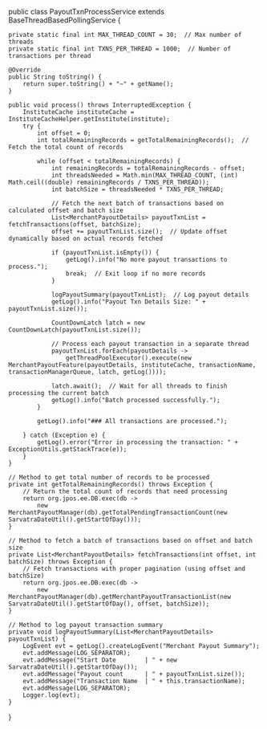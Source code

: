 public class PayoutTxnProcessService extends BaseThreadBasedPollingService {

    private static final int MAX_THREAD_COUNT = 30;  // Max number of threads
    private static final int TXNS_PER_THREAD = 1000;  // Number of transactions per thread

    @Override
    public String toString() {
        return super.toString() + "~" + getName();
    }

    public void process() throws InterruptedException {
        InstituteCache instituteCache = InstituteCacheHelper.getInstitute(institute);
        try {
            int offset = 0;
            int totalRemainingRecords = getTotalRemainingRecords();  // Fetch the total count of records

            while (offset < totalRemainingRecords) {
                int remainingRecords = totalRemainingRecords - offset;
                int threadsNeeded = Math.min(MAX_THREAD_COUNT, (int) Math.ceil((double) remainingRecords / TXNS_PER_THREAD));
                int batchSize = threadsNeeded * TXNS_PER_THREAD;

                // Fetch the next batch of transactions based on calculated offset and batch size
                List<MerchantPayoutDetails> payoutTxnList = fetchTransactions(offset, batchSize);
                offset += payoutTxnList.size();  // Update offset dynamically based on actual records fetched

                if (payoutTxnList.isEmpty()) {
                    getLog().info("No more payout transactions to process.");
                    break;  // Exit loop if no more records
                }

                logPayoutSummary(payoutTxnList);  // Log payout details
                getLog().info("Payout Txn Details Size: " + payoutTxnList.size());

                CountDownLatch latch = new CountDownLatch(payoutTxnList.size());

                // Process each payout transaction in a separate thread
                payoutTxnList.forEach(payoutDetails -> 
                    getThreadPoolExecutor().execute(new MerchantPayoutFeature(payoutDetails, instituteCache, transactionName, transactionManagerQueue, latch, getLog())));

                latch.await();  // Wait for all threads to finish processing the current batch
                getLog().info("Batch processed successfully.");
            }

            getLog().info("### All transactions are processed.");

        } catch (Exception e) {
            getLog().error("Error in processing the transaction: " + ExceptionUtils.getStackTrace(e));
        }
    }

    // Method to get total number of records to be processed
    private int getTotalRemainingRecords() throws Exception {
        // Return the total count of records that need processing
        return org.jpos.ee.DB.exec(db ->
            new MerchantPayoutManager(db).getTotalPendingTransactionCount(new SarvatraDateUtil().getStartOfDay()));
    }

    // Method to fetch a batch of transactions based on offset and batch size
    private List<MerchantPayoutDetails> fetchTransactions(int offset, int batchSize) throws Exception {
        // Fetch transactions with proper pagination (using offset and batchSize)
        return org.jpos.ee.DB.exec(db ->
            new MerchantPayoutManager(db).getMerchantPayoutTransactionList(new SarvatraDateUtil().getStartOfDay(), offset, batchSize));
    }

    // Method to log payout transaction summary
    private void logPayoutSummary(List<MerchantPayoutDetails> payoutTxnList) {
        LogEvent evt = getLog().createLogEvent("Merchant Payout Summary");
        evt.addMessage(LOG_SEPARATOR);
        evt.addMessage("Start Date        | " + new SarvatraDateUtil().getStartOfDay());
        evt.addMessage("Payout count      | " + payoutTxnList.size());
        evt.addMessage("Transaction Name  | " + this.transactionName);
        evt.addMessage(LOG_SEPARATOR);
        Logger.log(evt);
    }
}
